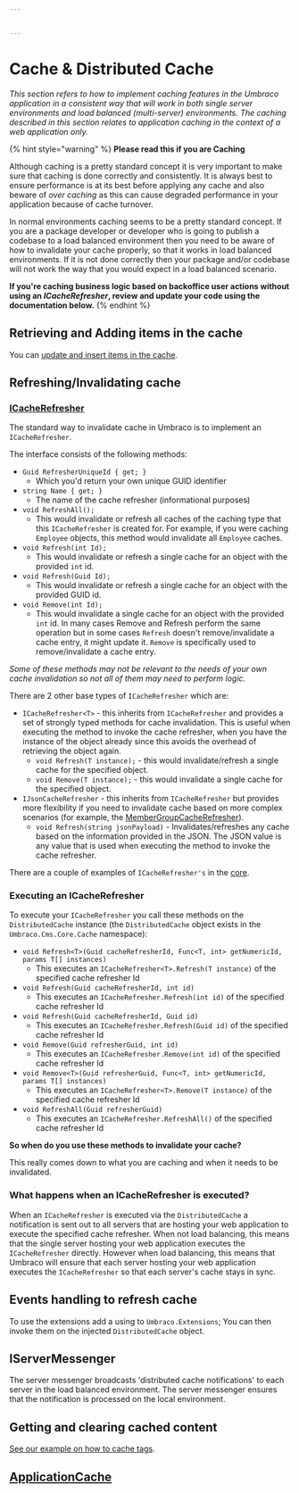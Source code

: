 ```yaml
---


---
```


# Cache & Distributed Cache

_This section refers to how to implement caching features in the Umbraco application in a consistent way that will work in both single server environments and load balanced (multi-server) environments. The caching described in this section relates to application caching in the context of a web application only._

{% hint style="warning" %} **Please read this if you are Caching**

Although caching is a pretty standard concept it is very important to make sure that caching is done correctly and consistently. It is always best to ensure performance is at its best before applying any cache and also beware of _over caching_ as this can cause degraded performance in your application because of cache turnover.

In normal environments caching seems to be a pretty standard concept. If you are a package developer or developer who is going to publish a codebase to a load balanced environment then you need to be aware of how to invalidate your cache properly, so that it works in load balanced environments. If it is not done correctly then your package and/or codebase will not work the way that you would expect in a load balanced scenario.

**If you're caching business logic based on backoffice user actions without using an _ICacheRefresher_, review and update your code using the documentation below.**
{% endhint %}

## Retrieving and Adding items in the cache

You can [update and insert items in the cache](updating-cache.md).

## Refreshing/Invalidating cache

### [ICacheRefresher](icacherefresher.md)

The standard way to invalidate cache in Umbraco is to implement an `ICacheRefresher`.

The interface consists of the following methods:

* `Guid RefresherUniqueId { get; }`
  * Which you'd return your own unique GUID identifier
* `string Name { get; }`
  * The name of the cache refresher (informational purposes)
* `void RefreshAll();`
  * This would invalidate or refresh all caches of the caching type that this `ICacheRefresher` is created for. For example, if you were caching `Employee` objects, this method would invalidate all `Employee` caches.
* `void Refresh(int Id);`
  * This would invalidate or refresh a single cache for an object with the provided `int` id.
* `void Refresh(Guid Id);`
  * This would invalidate or refresh a single cache for an object with the provided GUID id.
* `void Remove(int Id);`
  * This would invalidate a single cache for an object with the provided `int` id. In many cases Remove and Refresh perform the same operation but in some cases `Refresh` doesn't remove/invalidate a cache entry, it might update it. `Remove` is specifically used to remove/invalidate a cache entry.

_Some of these methods may not be relevant to the needs of your own cache invalidation so not all of them may need to perform logic._

There are 2 other base types of `ICacheRefresher` which are:

* `ICacheRefresher<T>` - this inherits from `ICacheRefresher` and provides a set of strongly typed methods for cache invalidation. This is useful when executing the method to invoke the cache refresher, when you have the instance of the object already since this avoids the overhead of retrieving the object again.
  * `void Refresh(T instance);` - this would invalidate/refresh a single cache for the specified object.
  * `void Remove(T instance);` - this would invalidate a single cache for the specified object.
* `IJsonCacheRefresher` - this inherits from `ICacheRefresher` but provides more flexibility if you need to invalidate cache based on more complex scenarios (for example, the [MemberGroupCacheRefresher](https://github.com/umbraco/Umbraco-CMS/blob/9f912aea0e4759a1fcea43d7469d3d4756b6fbe1/src/Umbraco.Core/Cache/MemberGroupCacheRefresher.cs)).
  * `void Refresh(string jsonPayload)` - Invalidates/refreshes any cache based on the information provided in the JSON. The JSON value is any value that is used when executing the method to invoke the cache refresher.

There are a couple of examples of `ICacheRefresher's` in the [core](https://github.com/umbraco/Umbraco-CMS/tree/9f912aea0e4759a1fcea43d7469d3d4756b6fbe1/src/Umbraco.Core/Cache).

### Executing an ICacheRefresher

To execute your `ICacheRefresher` you call these methods on the `DistributedCache` instance (the `DistributedCache` object exists in the `Umbraco.Cms.Core.Cache` namespace):

* `void Refresh<T>(Guid cacheRefresherId, Func<T, int> getNumericId, params T[] instances)`
  * This executes an `ICacheRefresher<T>.Refresh(T instance)` of the specified cache refresher Id
* `void Refresh(Guid cacheRefresherId, int id)`
  * This executes an `ICacheRefresher.Refresh(int id)` of the specified cache refresher Id
* `void Refresh(Guid cacheRefresherId, Guid id)`
  * This executes an `ICacheRefresher.Refresh(Guid id)` of the specified cache refresher Id
* `void Remove(Guid refresherGuid, int id)`
  * This executes an `ICacheRefresher.Remove(int id)` of the specified cache refresher Id
* `void Remove<T>(Guid refresherGuid, Func<T, int> getNumericId, params T[] instances)`
  * This executes an `ICacheRefresher<T>.Remove(T instance)` of the specified cache refresher Id
* `void RefreshAll(Guid refresherGuid)`
  * This executes an `ICacheRefresher.RefreshAll()` of the specified cache refresher Id

**So when do you use these methods to invalidate your cache?**

This really comes down to what you are caching and when it needs to be invalidated.

### What happens when an ICacheRefresher is executed?

When an `ICacheRefresher` is executed via the `DistributedCache` a notification is sent out to all servers that are hosting your web application to execute the specified cache refresher. When not load balancing, this means that the single server hosting your web application executes the `ICacheRefresher` directly. However when load balancing, this means that Umbraco will ensure that each server hosting your web application executes the `ICacheRefresher` so that each server's cache stays in sync.

## Events handling to refresh cache

To use the extensions add a using to `Umbraco.Extensions`; You can then invoke them on the injected `DistributedCache` object.

## IServerMessenger

The server messenger broadcasts 'distributed cache notifications' to each server in the load balanced environment. The server messenger ensures that the notification is processed on the local environment.

## Getting and clearing cached content

[See our example on how to cache tags](examples/tags.md).

## [ApplicationCache](application-cache.md)
